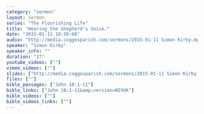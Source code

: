 ```yaml
---
category: "sermon"
layout: sermon
series: "The Flourishing Life"
title: "Hearing the Shepherd's Voice."
date: "2015-01-11 10:30:00"
audio: "http://media.coggesparish.com/sermons/2015-01-11 Simon Kirby.mp3"
speaker: "Simon Kirby"
speaker_info: ""
duration: "27"
youtube_videos: [""]
vimeo_videos: [""]
slides: ["http://media.coggesparish.com/sermons/2015-01-11 Simon Kirby.pdf"]
files: [""]
bible_passages: ["John 10:1-11"]
bible_links: ["John 10:1-11&amp;version=NIVUK"]
bible_videos: [""]
bible_videos_links: [""]
---
```

